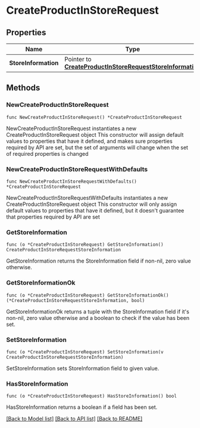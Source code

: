 # CreateProductInStoreRequest

## Properties

Name | Type | Description | Notes
------------ | ------------- | ------------- | -------------
**StoreInformation** | Pointer to [**CreateProductInStoreRequestStoreInformation**](CreateProductInStoreRequestStoreInformation.md) |  | [optional] 

## Methods

### NewCreateProductInStoreRequest

`func NewCreateProductInStoreRequest() *CreateProductInStoreRequest`

NewCreateProductInStoreRequest instantiates a new CreateProductInStoreRequest object
This constructor will assign default values to properties that have it defined,
and makes sure properties required by API are set, but the set of arguments
will change when the set of required properties is changed

### NewCreateProductInStoreRequestWithDefaults

`func NewCreateProductInStoreRequestWithDefaults() *CreateProductInStoreRequest`

NewCreateProductInStoreRequestWithDefaults instantiates a new CreateProductInStoreRequest object
This constructor will only assign default values to properties that have it defined,
but it doesn't guarantee that properties required by API are set

### GetStoreInformation

`func (o *CreateProductInStoreRequest) GetStoreInformation() CreateProductInStoreRequestStoreInformation`

GetStoreInformation returns the StoreInformation field if non-nil, zero value otherwise.

### GetStoreInformationOk

`func (o *CreateProductInStoreRequest) GetStoreInformationOk() (*CreateProductInStoreRequestStoreInformation, bool)`

GetStoreInformationOk returns a tuple with the StoreInformation field if it's non-nil, zero value otherwise
and a boolean to check if the value has been set.

### SetStoreInformation

`func (o *CreateProductInStoreRequest) SetStoreInformation(v CreateProductInStoreRequestStoreInformation)`

SetStoreInformation sets StoreInformation field to given value.

### HasStoreInformation

`func (o *CreateProductInStoreRequest) HasStoreInformation() bool`

HasStoreInformation returns a boolean if a field has been set.


[[Back to Model list]](../README.md#documentation-for-models) [[Back to API list]](../README.md#documentation-for-api-endpoints) [[Back to README]](../README.md)



